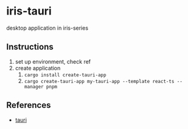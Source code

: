 # iris-tauri

desktop application in iris-series

## Instructions

1. set up environment, check ref
2. create application
   1. `cargo install create-tauri-app`
   2. `cargo create-tauri-app my-tauri-app --template react-ts --manager pnpm`

## References

- [tauri](https://tauri.app/v1/guides/getting-started/prerequisites)
